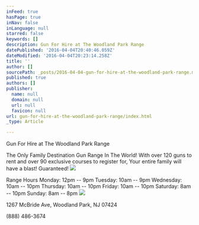 ```yaml
---
inFeed: true
hasPage: true
inNav: false
inLanguage: null
starred: false
keywords: []
description: Gun For Hire at The Woodland Park Range
datePublished: '2016-04-04T20:40:46.059Z'
dateModified: '2016-04-04T20:23:14.258Z'
title: ''
author: []
sourcePath: _posts/2016-04-04-gun-for-hire-at-the-woodland-park-range.md
published: true
authors: []
publisher:
  name: null
  domain: null
  url: null
  favicon: null
url: gun-for-hire-at-the-woodland-park-range/index.html
_type: Article

---
```

Gun For Hire at The Woodland Park Range

The Only Family Destination Gun Range In The World!
With over 120 guns to rent and over 90 exclusive courses to register for, Your entire family will have a blast! Guaranteed! ![](https://the-grid-user-content.s3-us-west-2.amazonaws.com/b81b51c1-a6b3-4e74-a218-365530406d5d.jpg)

Range Hours
Monday: 12pm -- 9pm
Tuesday: 10am -- 9pm
Wednesday: 10am -- 10pm
Thursday: 10am -- 10pm
Friday: 10am -- 10pm
Saturday: 8am -- 10pm
Sunday: 8am -- 8pm
![](https://the-grid-user-content.s3-us-west-2.amazonaws.com/2a7970e4-e161-4a8b-bfc3-46e928c28c57.jpg)

1267 McBride Ave, Woodland Park, NJ 07424

(888) 486-3674